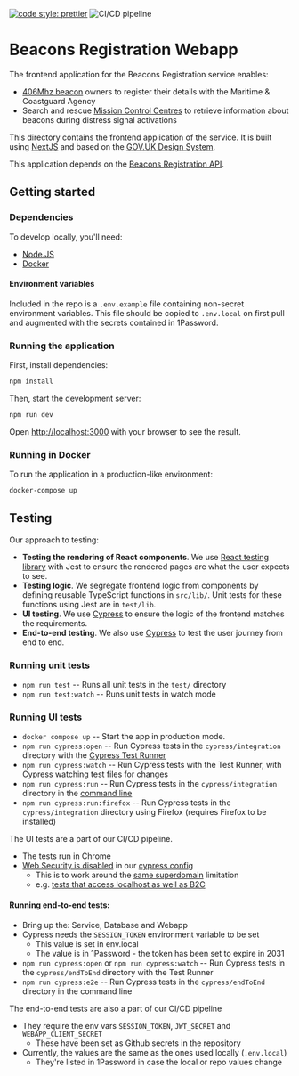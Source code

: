 [![code style: prettier](https://img.shields.io/badge/code_style-prettier-ff69b4.svg?style=flat-square)](https://github.com/prettier/prettier)
![CI/CD pipeline](https://github.com/mcagov/beacons-webapp/workflows/CI/CD%20pipeline/badge.svg)

# Beacons Registration Webapp

The frontend application for the Beacons Registration service enables:

- [406Mhz beacon](https://www.gov.uk/maritime-safety-weather-and-navigation/register-406-mhz-beacons) owners to register their details with the Maritime & Coastguard Agency
- Search and rescue [Mission Control Centres](<https://en.wikipedia.org/wiki/Mission_control_centre_(Cospas-Sarsat)>) to retrieve information about beacons during distress signal activations

This directory contains the frontend application of the service. It is built using [NextJS](https://nextjs.org/) and
based on the [GOV.UK Design System](https://design-system.service.gov.uk/).

This application depends on the [Beacons Registration API](https://github.com/mcagov/beacons-service).

## Getting started

### Dependencies

To develop locally, you'll need:

- [Node.JS](https://nodejs.org/en/)
- [Docker](https://www.docker.com/)

#### Environment variables

Included in the repo is a `.env.example` file containing non-secret environment variables. This file should be copied
to `.env.local` on first pull and augmented with the secrets contained in 1Password.

### Running the application

First, install dependencies:

```bash
npm install
```

Then, start the development server:

```bash
npm run dev
```

Open [http://localhost:3000](http://localhost:3000) with your browser to see the result.

### Running in Docker

To run the application in a production-like environment:

```bash
docker-compose up
```

## Testing

Our approach to testing:

- **Testing the rendering of React components**. We use [React testing library](https://testing-library.com/docs/react-testing-library/intro/) with Jest to ensure the rendered pages are what the user expects to see.
- **Testing logic**. We segregate frontend logic from components by defining reusable TypeScript functions in `src/lib/`. Unit tests for these functions using Jest are in `test/lib`.
- **UI testing**. We use [Cypress](https://docs.cypress.io/guides/overview/why-cypress.html) to ensure the logic of the frontend matches the requirements.
- **End-to-end testing**. We also use [Cypress](https://docs.cypress.io/guides/overview/why-cypress.html) to test the user journey from end to end.

### Running unit tests

- `npm run test` -- Runs all unit tests in the `test/` directory
- `npm run test:watch` -- Runs unit tests in watch mode

### Running UI tests

- `docker compose up` -- Start the app in production mode.
- `npm run cypress:open` -- Run Cypress tests in the `cypress/integration` directory with the [Cypress Test Runner](https://docs.cypress.io/guides/core-concepts/test-runner.html#Overview)
- `npm run cypress:watch` -- Run Cypress tests with the Test Runner, with Cypress watching test files for changes
- `npm run cypress:run` -- Run Cypress tests in the `cypress/integration` directory in the [command line](https://docs.cypress.io/guides/guides/command-line.html#cypress-run)
- `npm run cypress:run:firefox` -- Run Cypress tests in the `cypress/integration` directory using Firefox (requires Firefox to be installed)

The UI tests are a part of our CI/CD pipeline.

- The tests run in Chrome
- [Web Security is disabled](https://docs.cypress.io/guides/guides/web-security#Disabling-Web-Security) in our [cypress config](cypress.json)
  - This is to work around the [same superdomain](https://docs.cypress.io/guides/guides/web-security#Same-superdomain-per-test) limitation
  - e.g. [tests that access localhost as well as B2C](cypress/integration/single-beacon-owner/i-can-create-and-use-an-account.spec.ts)

#### Running end-to-end tests:

- Bring up the: Service, Database and Webapp
- Cypress needs the `SESSION_TOKEN` environment variable to be set
  - This value is set in env.local
  - The value is in 1Password - the token has been set to expire in 2031
- `npm run cypress:open` or `npm run cypress:watch` -- Run Cypress tests in the `cypress/endToEnd` directory with the Test Runner
- `npm run cypress:e2e` -- Run Cypress tests in the `cypress/endToEnd` directory in the command line

The end-to-end tests are also a part of our CI/CD pipeline

- They require the env vars `SESSION_TOKEN`, `JWT_SECRET` and `WEBAPP_CLIENT_SECRET`
  - These have been set as Github secrets in the repository
- Currently, the values are the same as the ones used locally (`.env.local`)
  - They're listed in 1Password in case the local or repo values change
